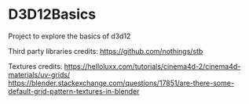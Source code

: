 # D3D12Basics
Project to explore the basics of d3d12

Third party libraries credits:
https://github.com/nothings/stb

Textures credits:
https://helloluxx.com/tutorials/cinema4d-2/cinema4d-materials/uv-grids/
https://blender.stackexchange.com/questions/17851/are-there-some-default-grid-pattern-textures-in-blender
